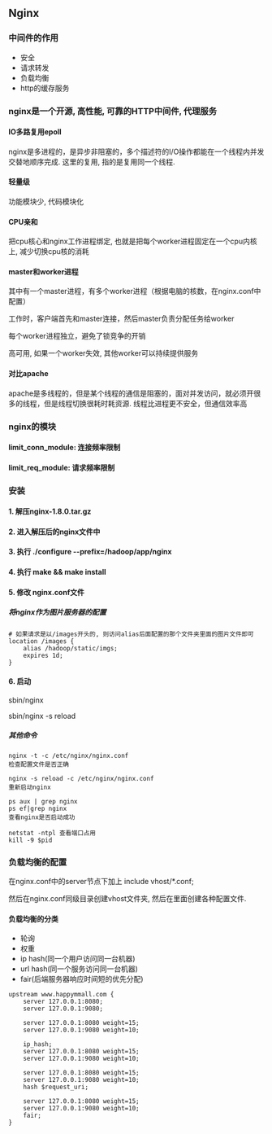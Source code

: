 ## Nginx

### 中间件的作用

* 安全
* 请求转发
* 负载均衡
* http的缓存服务

### nginx是一个开源, 高性能, 可靠的HTTP中间件, 代理服务

#### IO多路复用epoll

nginx是多进程的，是异步非阻塞的，多个描述符的I/O操作都能在一个线程内并发交替地顺序完成. 这里的复用, 指的是复用同一个线程.

#### 轻量级

功能模块少, 代码模块化

#### CPU亲和

把cpu核心和nginx工作进程绑定, 也就是把每个worker进程固定在一个cpu内核上, 减少切换cpu核的消耗

#### master和worker进程

其中有一个master进程，有多个worker进程（根据电脑的核数，在nginx.conf中配置）

工作时，客户端首先和master连接，然后master负责分配任务给worker

每个worker进程独立，避免了锁竞争的开销

高可用, 如果一个worker失效, 其他worker可以持续提供服务

#### 对比apache

apache是多线程的，但是某个线程的通信是阻塞的，面对并发访问，就必须开很多的线程，但是线程切换很耗时耗资源. 线程比进程更不安全，但通信效率高



### nginx的模块

#### limit_conn_module: 连接频率限制

#### limit_req_module: 请求频率限制



### 安装

#### 1. 解压nginx-1.8.0.tar.gz

#### 2. 进入解压后的nginx文件中

#### 3. 执行 ./configure --prefix=/hadoop/app/nginx

#### 4. 执行 make && make install

#### 5. 修改 nginx.conf文件

##### 将nginx作为图片服务器的配置

```properties
# 如果请求是以/images开头的, 则访问alias后面配置的那个文件夹里面的图片文件即可
location /images { 
	alias /hadoop/static/imgs;
	expires 1d;
}
```

#### 6. 启动

sbin/nginx

sbin/nginx -s reload

##### 其他命令

	nginx -t -c /etc/nginx/nginx.conf
	检查配置文件是否正确
	
	nginx -s reload -c /etc/nginx/nginx.conf
	重新启动nginx 
	
	ps aux | grep nginx
	ps ef|grep nginx
	查看nginx是否启动成功
	
	netstat -ntpl 查看端口占用
	kill -9 $pid



### 负载均衡的配置

在nginx.conf中的server节点下加上    include vhost/*.conf;

然后在nginx.conf同级目录创建vhost文件夹, 然后在里面创建各种配置文件.

#### 负载均衡的分类

* 轮询
* 权重
* ip hash(同一个用户访问同一台机器)
* url hash(同一个服务访问同一台机器)
* fair(后端服务器响应时间短的优先分配)

```properties
upstream www.happymmall.com {
	server 127.0.0.1:8080;
	server 127.0.0.1:9080;

	server 127.0.0.1:8080 weight=15;
	server 127.0.0.1:9080 weight=10;

	ip_hash;
	server 127.0.0.1:8080 weight=15;
	server 127.0.0.1:9080 weight=10;

	server 127.0.0.1:8080 weight=15;
	server 127.0.0.1:9080 weight=10;
	hash $request_uri;

	server 127.0.0.1:8080 weight=15;
	server 127.0.0.1:9080 weight=10;
	fair;
}
```

